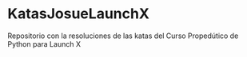 # KatasJosueLaunchX
Repositorio con la resoluciones de las katas del Curso Propedútico de Python para Launch X
